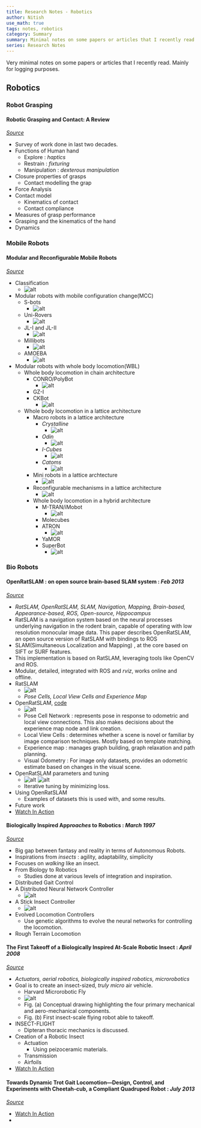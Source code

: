 ```yaml
---
title: Research Notes - Robotics
author: Nitish
use_math: true
tags: notes, robotics
category: Summary
summary: Minimal notes on some papers or articles that I recently read. Mainly for logging.
series: Research Notes
---
```


Very minimal notes on some papers or articles that I recently read. Mainly for logging purposes.

## Robotics

### Robot Grasping

#### Robotic Grasping and Contact: A Review   
[*Source*](https://pdfs.semanticscholar.org/54f8/8557554d9a4e517f301cb170bd50cbe4cfc9.pdf)   

* Survey of work done in last two decades.
* Functions of Human hand 
    * Explore : *haptics*
    * Restrain : *fixturing*
    * Manipulation : *dexterous manipulation*
* Closure properties of grasps
    * Contact modelling the grap
* Force Analysis
* Contact model
    * Kinematics of contact
    * Contact compliance
* Measures of grasp performance
* Grasping and the kinematics of the hand
* Dynamics

### Mobile Robots
#### Modular and Reconfigurable Mobile Robots   
[*Source*](http://128.173.188.245/publications/J13_Modular_Robots_JRAS.pdf)   

* Classification
    * ![alt](/images/papers/modularBots1.png)
* Modular robots with mobile configuration change(MCC)
    * S-bots
        * ![alt](/images/papers/modularBots2.png)
    * Uni-Rovers
        * ![alt](/images/papers/modularBots3.png)
    * JL-I and JL-II
        * ![alt](/images/papers/modularBots4.png)
    * Millibots
        * ![alt](/images/papers/modularBots5.png)
    * AMOEBA
        * ![alt](/images/papers/modularBots6.png)
* Modular robots with whole body locomotion(WBL)
    * Whole body locomotion in chain architecture
        * CONRO/PolyBot
            * ![alt](/images/papers/modularBots7.png)
        * GZ-I
        * CKBot
            * ![alt](/images/papers/modularBots8.png)
    * Whole body locomotion in a lattice architecture
        * Macro robots in a lattice architecture
            * *Crystalline*
                * ![alt](/images/papers/modularBots9.png)
            * *Odin*      
                * ![alt](/images/papers/modularBots10.png)
            * *I-Cubes*
                * ![alt](/images/papers/modularBots11.png)
            * *Catoms*
                * ![alt](/images/papers/modularBots12.png)
        * Mini robots in a lattice archtecture
            * ![alt](/images/papers/modularBots13.png)
        * Reconfigurable mechanisms in a lattice architecture
            * ![alt](/images/papers/modularBots14.png)
        * Whole body locomotion in a hybrid architecture
            * M-TRAN/iMobot
                * ![alt](/images/papers/modularBots15.png)
            * Molecubes
            * ATRON
                * ![alt](/images/papers/modularBots16.png)
            * YaMOR
            * SuperBot
                * ![alt](/images/papers/modularBots17.png)

### Bio Robots

#### OpenRatSLAM : on open source brain-based SLAM system : *Feb 2013*   
[*Source*](http://static.springer.com/sgw/documents/1388513/application/pdf/10-3.pdf)    

* *RatSLAM, OpenRatSLAM, SLAM, Navigation, Mapping, Brain-based, Appearance-based, ROS, Open-source, Hippocampus*
* RatSLAM is a navigation system based on the neural processes underlying navigation in the rodent brain, capable of operating with low resolution monocular image data. This paper describes OpenRatSLAM, an open source version of RatSLAM with bindings to ROS   
* SLAM(Simultaneous Localization and Mapping) , at the core based on SIFT or SURF features.
* This implementation is based on RatSLAM, leveraging tools like OpenCV and ROS. 
* Modular, detailed, integrated with ROS and *rviz*, works online and offline.
* RatSLAM
    * ![alt](/images/papers/ratSlam1.png)
    * *Pose Cells, Local View Cells and Experience Map*
* OpenRatSLAM, [code](https://code.google.com/archive/p/ratslam)
    * ![alt](/images/papers/ratSlam2.png)
    * Pose Cell Network : represents pose in response to odometric and local view connections. This also makes decisions about the experience map node and link creation.
    * Local View Cells : determines whether a scene is novel or familiar by image comparison techniques. Mostly based on template matching.
    * Experience map : manages graph building, graph relaxation and path planning.
    * Visual Odometry : For image only datasets, provides an odometric estimate based on changes in the visual scene. 
* OpenRatSLAM parameters and tuning
    * ![alt](/images/papers/ratSlam3.png) ![alt](/images/papers/ratSlam4.png)
    * Iterative tuning by minimizing loss.
* Using OpenRatSLAM
    * Examples of datasets this is used with, and some results.
* Future work
* [Watch In Action](https://www.youtube.com/watch?v=-0XSUi69Yvs)
    
#### Biologically Inspired App*roaches* to Robotics : *March 1997*   
[*Source*](http://pdfs.semanticscholar.org/501b/9eb3c085a66abe4bdd56043fc802c21d0526.pdf)   

* Big gap between fantasy and reality in terms of Autonomous Robots.
* Inspirations from *insects* : agility, adaptability, simplicity
* Focuses on *walking* like an insect.
* From Biology to Robotics
    * Studies done at various levels of integration and inspiration.
* Distributed Gait Control
* A Distributed Neural Network Controller
    * ![alt](/images/papers/bioRobots1.png)
* A Stick Insect Controller
    * ![alt](/images/papers/bioRobots2.png)
* Evolved Locomotion Controllers
    * Use genetic algorithms to evolve the neural networks for controlling the locomotion.
* Rough Terrain Locomotion

#### The First Takeoff of a Biologically Inspired At-Scale Robotic Insect : *April 2008*   
[*Source*](http://www.micro.seas.harvard.edu/papers/TRO08_Wood.pdf)    

* *Actuators, aerial robotics, biologically inspired robotics, microrobotics*
* Goal is to create an insect-sized, *truly micro* air vehicle.
    * Harvard Microrobotic Fly
    * ![alt](/images/papers/insect1.png)
    * Fig. (a) Conceptual drawing highlighting the four primary mechanical and aero-mechanical components.   
    * Fig. (b) First insect-scale flying robot able to takeoff.
* INSECT-FLIGHT
    * Dipteran thoracic mechanics is discussed.
* Creation of a Robotic Insect
    * Actuation
        * Using peizoceramic materials.
    * Transmission
    * Airfoils 
* [Watch In Action](https://www.youtube.com/watch?v=olqaMw8bIb8)

#### Towards Dynamic Trot Gait Locomotion—Design, Control, and Experiments with Cheetah-cub, a Compliant Quadruped Robot : *July 2013*   
[*Source*](https://infoscience.epfl.ch/record/184991/files/Draft1sprowitz2013.pdf)    

* [Watch In Action](https://www.youtube.com/watch?v=_luhn7TLfWU)
* 


